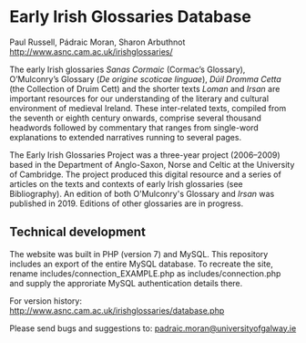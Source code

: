 # Early Irish Glossaries Database

Paul Russell, Pádraic Moran, Sharon Arbuthnot\
http://www.asnc.cam.ac.uk/irishglossaries/

The early Irish glossaries _Sanas Cormaic_ (Cormac’s Glossary), O’Mulconry’s Glossary (_De origine scoticae linguae_), _Dúil Dromma Cetta_
(the Collection of Druim Cett) and the shorter texts _Loman_ and _Irsan_ are important resources for our understanding 
of the literary and cultural environment of medieval Ireland. These inter-related texts, compiled from the seventh or 
eighth century onwards, comprise several thousand headwords followed by commentary that ranges from single-word explanations 
to extended narratives running to several pages.

The Early Irish Glossaries Project was a three-year project (2006–2009) based in the Department of Anglo-Saxon, Norse and Celtic 
at the University of Cambridge. The project produced this digital resource and a series of articles on the texts and contexts of 
early Irish glossaries (see Bibliography). An edition of both O'Mulconry's Glossary and _Irsan_ was published in 2019. Editions of 
other glossaries are in progress. 

## Technical development

The website was built in PHP (version 7) and MySQL. This repository includes an export of the entire MySQL database. To recreate the site, 
rename includes/connection_EXAMPLE.php as includes/connection.php and supply the approriate MySQL authentication details there.

For version history:\
http://www.asnc.cam.ac.uk/irishglossaries/database.php

Please send bugs and suggestions to: padraic.moran@universityofgalway.ie
